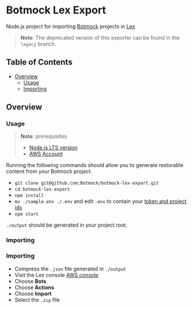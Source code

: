 # Botmock Lex Export

Node.js project for importing [Botmock](https://botmock.com) projects in [Lex](https://aws.amazon.com/lex/)

> **Note**: The deprecated version of this exporter can be found in the `legacy` branch.

## Table of Contents

* [Overview](#overview)
  * [Usage](#usage)
  * [Importing](#importing)

## Overview

### Usage

> **Note**: prerequisites
> - [Node.js LTS version](https://nodejs.org/en/)
> - [AWS Account](https://console.aws.amazon.com/console/home)

Running the following commands should allow you to generate restorable content from your Botmock project.

- `git clone git@github.com:Botmock/botmock-lex-export.git`
- `cd botmock-lex-export`
- `npm install`
- `mv ./sample.env ./.env` and edit `.env` to contain your [token and project ids](http://help.botmock.com/en/articles/2334581-developer-api)
- `npm start`

`./output` should be generated in your project root.

### Importing

### Importing

- Compress the `.json` file generated in `./output`
- Visit the Lex console [AWS console](https://console.aws.amazon.com/lex/)
- Choose **Bots**
- Choose **Actions**
- Choose **Import**
- Select the `.zip` file
